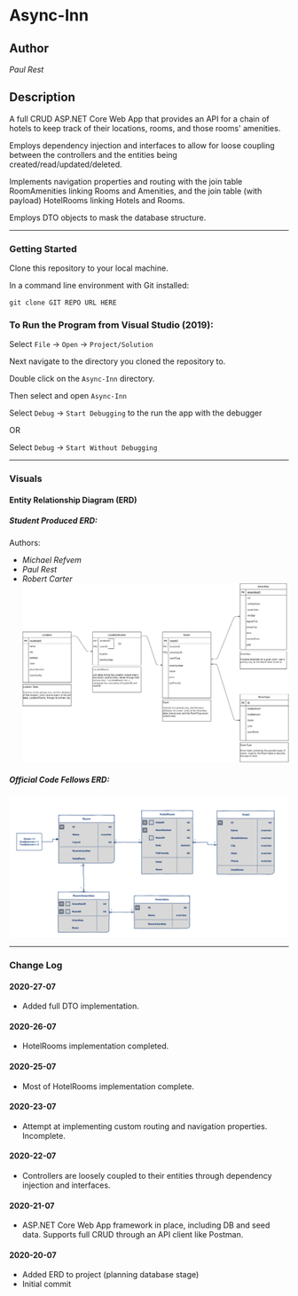 # Async-Inn

## Author
*Paul Rest*

## Description

A full CRUD ASP.NET Core Web App that provides an API for a chain of hotels to keep track of their locations, rooms, and those rooms' amenities.

Employs dependency injection and interfaces to allow for loose coupling between the controllers and the entities being created/read/updated/deleted.

Implements navigation properties and routing with the join table RoomAmenities linking Rooms and Amenities, and the join table (with payload) HotelRooms linking Hotels and Rooms. 

Employs DTO objects to mask the database structure.

---

### Getting Started
Clone this repository to your local machine.

In a command line environment with Git installed:

```
git clone GIT REPO URL HERE
```

### To Run the Program from Visual Studio (2019):
Select ```File``` -> ```Open``` -> ```Project/Solution```

Next navigate to the directory you cloned the repository to.

Double click on the ```Async-Inn``` directory.

Then select and open ```Async-Inn```

Select ```Debug``` -> ```Start Debugging``` to the run the app with the debugger

OR

Select ```Debug``` -> ```Start Without Debugging```

---

### Visuals

#### Entity Relationship Diagram (ERD)

##### Student Produced ERD:
Authors:
- *Michael Refvem*
- *Paul Rest* 
- *Robert Carter*
![Student ERD](images/Student-ERD.png)

##### Official Code Fellows ERD:
![Code Fellows ERD](images/CodeFellows-ERD.png)

---

### Change Log

#### 2020-27-07

- Added full DTO implementation.

#### 2020-26-07

- HotelRooms implementation completed.

#### 2020-25-07

- Most of HotelRooms implementation complete.

#### 2020-23-07

- Attempt at implementing custom routing and navigation properties. Incomplete.

#### 2020-22-07

- Controllers are loosely coupled to their entities through dependency injection and interfaces.

#### 2020-21-07

- ASP.NET Core Web App framework in place, including DB and seed data. Supports full CRUD through an API client like Postman.

#### 2020-20-07

- Added ERD to project (planning database stage) 
- Initial commit